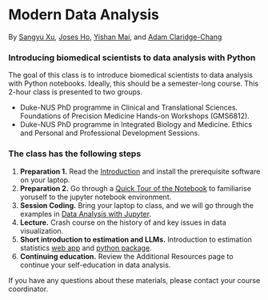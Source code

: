 # Modern Data Analysis


<!-- WARNING: THIS FILE WAS AUTOGENERATED! DO NOT EDIT! -->

By [Sangyu Xu](https://xusangyu.com/), [Joses
Ho](https://twitter.com/jacuzzijo), [Yishan
Mai](https://twitter.com/myish_irl), and [Adam
Claridge-Chang](http://www.claridgechang.net/)

### Introducing biomedical scientists to data analysis with Python

The goal of this class is to introduce biomedical scientists to data
analysis with Python notebooks. Ideally, this should be a semester-long
course. This 2-hour class is presented to two groups.

- Duke-NUS PhD programme in Clinical and Translational Sciences.
  Foundations of Precision Medicine Hands-on Workshops (GMS6812).
- Duke-NUS PhD programme in Integrated Biology and Medicine. Ethics and
  Personal and Professional Development Sessions.

### The class has the following steps

1.  **Preparation 1.** Read the [Introduction](introduction.html) and
    install the prerequisite software on your laptop.
2.  **Preparation 2.** Go through a [Quick Tour of the
    Notebook](quick_tour_of_the_notebook.html) to familiarise yoruself
    to the jupyter notebook environment.
3.  **Session Coding.** Bring your laptop to class, and we will go
    through the examples in [Data Analysis with
    Jupyter](data_analysis_with_jupyter_and_python.html).
4.  **Lecture.** Crash course on the history of and key issues in data
    visualization.
5.  **Short introduction to estimation and LLMs.** Introduction to
    estimation statistics [web app](https://www.estimationstats.com/#/)
    and [python package](dabest_introduction.html).
6.  **Continuing education.** Review the Additional Resources page to
    continue your self-education in data analysis.

If you have any questions about these materials, please contact your
course coordinator.
